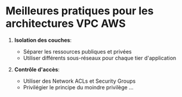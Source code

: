# Meilleures pratiques pour les architectures VPC AWS

1. **Isolation des couches**:
   - Séparer les ressources publiques et privées
   - Utiliser différents sous-réseaux pour chaque tier d'application

2. **Contrôle d'accès**:
   - Utiliser des Network ACLs et Security Groups
   - Privilégier le principe du moindre privilège
...